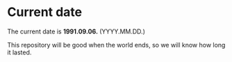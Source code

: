 # Current date

The current date is **1991.09.06.** (YYYY.MM.DD.)

This repository will be good when the world ends, so we will know how long it lasted.